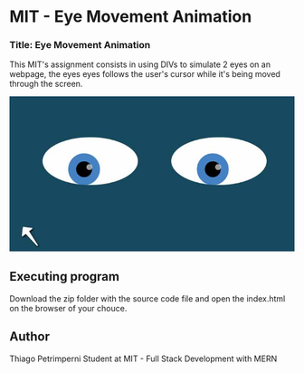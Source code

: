 # MIT - Eye Movement Animation

### Title: Eye Movement Animation

This MIT's assignment consists in using DIVs to simulate 2 eyes on an webpage, the eyes eyes follows the user's cursor while it's being moved through the screen.

<img src="eye-movement-project-thumbnail.jpg">

## Executing program

Download the zip folder with the source code file and open the index.html on the browser of your chouce.

## Author

Thiago Petrimperni
Student at MIT - Full Stack Development with MERN
